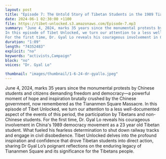 ```yaml
---
layout: post
title: "Episode 7: The Untold Story of Tibetan Students in the 1989 Tiananmen Movement"
date: 2024-06-1 02:30:00 +1100
file: https://tibet-unlocked.s3.amazonaws.com/Episode-7.mp3
summary: "June 4, 2024, marks 35 years since the monumental protests by Chinese students and citizens demanding freedom and democracy—a powerful moment of hope and inspiration brutally crushed by the Chinese government, now remembered as the Tiananmen Square Massacre.
In this episode of Tibet Unlocked, we turn our attention to a less well-documented aspect of the events of this period, the participation by Tibetans and non-Chinese students. 
For the first time, Dr. Gyal Lo reveals his courageous involvement in China's 1989 democracy movement as a 23 year old Tibetan student. What fueled his fearless determination to shut down railway tracks and engage in civil disobedience. Tibet Unlocked delves into the profound inspiration and confidence that drove Tibetan students into direct action, sharing Dr Gyal Lo’s poignant reflections on the enduring legacy of Tiananmen Square and its significance for the Tibetans people."
duration: "1:09" 
length: "74352483"
explicit: "no" 
keywords: "activists,Campaign"
block: "no" 
voices: "Dr. Gyal Lo"

thumbnail: "images/thumbnail/1-6-24-dr-gyallo.jpeg"
---
```

June 4, 2024, marks 35 years since the monumental protests by Chinese students and citizens demanding freedom and democracy—a powerful moment of hope and inspiration brutally crushed by the Chinese government, now remembered as the Tiananmen Square Massacre.
In this episode of Tibet Unlocked, we turn our attention to a less well-documented aspect of the events of this period, the participation by Tibetans and non-Chinese students. 
For the first time, Dr. Gyal Lo reveals his courageous involvement in China's 1989 democracy movement as a 23 year old Tibetan student. What fueled his fearless determination to shut down railway tracks and engage in civil disobedience. Tibet Unlocked delves into the profound inspiration and confidence that drove Tibetan students into direct action, sharing Dr Gyal Lo’s poignant reflections on the enduring legacy of Tiananmen Square and its significance for the Tibetans people.